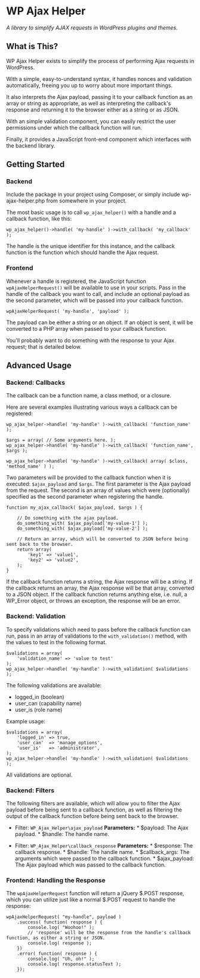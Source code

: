 # WP Ajax Helper
*A library to simplify AJAX requests in WordPress plugins and themes.*

## What is This?

WP Ajax Helper exists to simplify the process of performing Ajax requests in WordPress.

With a simple, easy-to-understand syntax, it handles nonces and validation automatically, freeing you up to worry about more important things.

It also interprets the Ajax payload, passing it to your callback function as an array or string as appropriate, as well as interpreting the callback's response and returning it to the browser either as a string or as JSON.

With an simple validation component, you can easily restrict the user permissions under which the callback function will run.

Finally, it provides a JavaScript front-end component which interfaces with the backend library.

## Getting Started

### Backend

Include the package in your project using Composer, or simply include wp-ajax-helper.php from somewhere in your project.

The most basic usage is to call `wp_ajax_helper()` with a handle and a callback function, like this:

`wp_ajax_helper()->handle( 'my-handle' )->with_callback( 'my_callback' );`

The handle is the unique identifier for this instance, and the callback function is the function which should handle the Ajax request.

### Frontend

Whenever a handle is registered, the JavaScript function `wpAjaxHelperRequest()` will be available to use in your scripts. Pass in the handle of the callback you want to call, and include an optional payload as the second parameter, which will be passed into your callback function.

`wpAjaxHelperRequest( 'my-handle', 'payload' );`

The payload can be either a string or an object. If an object is sent, it will be converted to a PHP array when passed to your callback function.

You'll probably want to do something with the response to your Ajax request; that is detailed below.

## Advanced Usage

### Backend: Callbacks

The callback can be a function name, a class method, or a closure.

Here are several examples illustrating various ways a callback can be registered:

```
wp_ajax_helper->handle( 'my-handle' )->with_callback( 'function_name' );
```

```
$args = array( // Some arguments here. );
wp_ajax_helper->handle( 'my-handle' )->with_callback( 'function_name', $args );
```

```
wp_ajax_helper->handle( 'my-handle' )->with_callback( array( $class, 'method_name' ) );
```

Two parameters will be provided to the callback function when it is executed: `$ajax_payload` and `$args`. The first parameter is the Ajax payload from the request. The second is an array of values which were (optionally) specified as the second parameter when registering the handle.

```
function my_ajax_callback( $ajax_payload, $args ) {

    // Do something with the ajax payload.
    do_something_with( $ajax_payload['my-value-1'] );
    do_something_with( $ajax_payload['my-value-2'] );

    // Return an array, which will be converted to JSON before being sent back to the browser.
    return array(
        'key1' => 'value1',
        'key2' => 'value2',
    );
}
```

If the callback function returns a string, the Ajax response will be a string. If the callback returns an array, the Ajax response will be that array, converted to a JSON object. If the callback function returns anything else, i.e. null, a WP_Error object, or throws an exception, the response will be an error.

### Backend: Validation

To specify validations which need to pass before the callback function can run, pass in an array of validations to the `with_validation()` method, with the values to test in the following format.

```
$validations = array(
    'validation_name' => 'value to test'
);
wp_ajax_helper->handle( 'my-handle' )->with_validation( $validations );
```

The following validations are available:

 * logged_in (boolean)
 * user_can (capability name)
 * user_is (role name)

Example usage:

```
$validations = array(
    'logged_in' => true,
    'user_can'  => 'manage_options',
    'user_is'   => 'administrator',
);
wp_ajax_helper->handle( 'my-handle' )->with_validation( $validations );
```

All validations are optional.

### Backend: Filters

The following filters are available, which will allow you to filter the Ajax payload before being sent to a callback function, as well as filtering the output of the callback function before being sent back to the browser.

 * Filter: `WP_Ajax_Helper\ajax_payload`
      **Parameters:**
       * $payload: The Ajax payload.
       * $handle: The handle name.
   
 * Filter: `WP_Ajax_Helper\callback_response`
      **Parameters:**
       * $response: The callback response.
       * $handle: The handle name.
       * $callback_args: The arguments which were passed to the callback function.
       * $ajax_payload: The Ajax payload which was passed to the callback function.

### Frontend: Handling the Response

The `wpAjaxHelperRequest` function will return a jQuery $.POST response, which you can utilize just like a normal $.POST request to handle the response:

```
wpAjaxHelperRequest( "my-handle", payload )
    .success( function( response ) {
        console.log( "Woohoo!" );
        // 'response' will be the response from the handle's callback function, as either a string or JSON.
        console.log( response );
    })
    .error( function( response ) {
        console.log( "Uh, oh!" );
        console.log( response.statusText );
    });
```